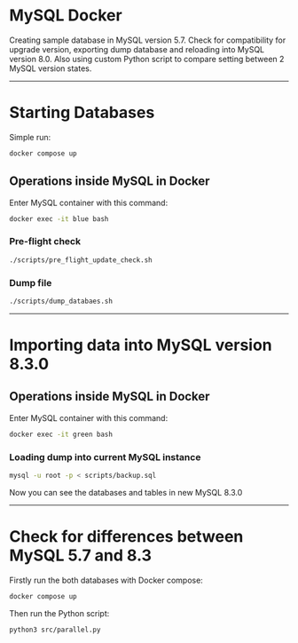 # MySQL Docker

Creating sample database in MySQL version 5.7. Check for compatibility for upgrade version, exporting dump database and reloading into MySQL version 8.0.
Also using custom Python script to compare setting between 2 MySQL version states.

___

# Starting Databases

Simple run:

```bash
docker compose up
```

## Operations inside MySQL in Docker

Enter MySQL container with this command:
```bash
docker exec -it blue bash 
```

### Pre-flight check
```bash
./scripts/pre_flight_update_check.sh
```

### Dump file
```bash
./scripts/dump_databaes.sh
```
___
# Importing data into MySQL version 8.3.0

## Operations inside MySQL in Docker
Enter MySQL container with this command:
```bash
docker exec -it green bash 
```

### Loading dump into current MySQL instance

```bash
mysql -u root -p < scripts/backup.sql 
```

Now you can see the databases and tables in new MySQL 8.3.0

---

# Check for differences between MySQL 5.7 and 8.3

Firstly run the both databases with Docker compose:
```bash
docker compose up
```

Then run the Python script:
```bash
python3 src/parallel.py
```
